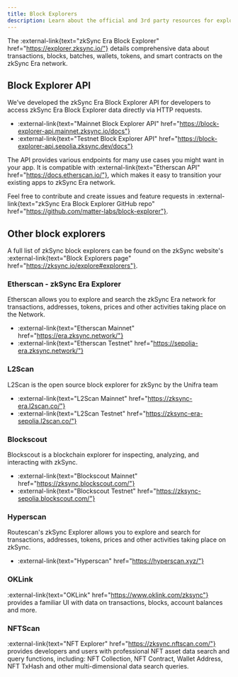 ```yaml
---
title: Block Explorers
description: Learn about the official and 3rd party resources for exploring the zkSync Era network.
---
```


The :external-link{text="zkSync Era Block Explorer" href="https://explorer.zksync.io/"}
details comprehensive data about transactions, blocks, batches, wallets, tokens, and smart contracts on the zkSync Era network.

## Block Explorer API

We’ve developed the zkSync Era Block Explorer API for developers to access zkSync Era Block Explorer data directly via HTTP requests.

- :external-link{text="Mainnet Block Explorer API" href="https://block-explorer-api.mainnet.zksync.io/docs"}
- :external-link{text="Testnet Block Explorer API" href="https://block-explorer-api.sepolia.zksync.dev/docs"}

The API provides various endpoints for many use cases you might want in your app.
It is compatible with :external-link{text="Etherscan API" href="https://docs.etherscan.io/"},
which makes it easy to transition your existing apps to zkSync Era network.

Feel free to contribute and create issues and feature requests in :external-link{text="zkSync Era Block Explorer GitHub repo" href="https://github.com/matter-labs/block-explorer"}.

## Other block explorers

A full list of zkSync block explorers can be found on the zkSync website's :external-link{text="Block Explorers page" href="https://zksync.io/explore#explorers"}.

### Etherscan - zkSync Era Explorer

Etherscan allows you to explore and search the zkSync Era network
for transactions, addresses, tokens, prices and other activities taking place on the Network.

- :external-link{text="Etherscan Mainnet" href="https://era.zksync.network/"}
- :external-link{text="Etherscan Testnet" href="https://sepolia-era.zksync.network/"}

### L2Scan

L2Scan is the open source block explorer for zkSync by the Unifra team

- :external-link{text="L2Scan Mainnet" href="https://zksync-era.l2scan.co/"}
- :external-link{text="L2Scan Testnet" href="https://zksync-era-sepolia.l2scan.co/"}

### Blockscout

Blockscout is a blockchain explorer for inspecting, analyzing, and interacting with zkSync.

- :external-link{text="Blockscout Mainnet" href="https://zksync.blockscout.com/"}
- :external-link{text="Blockscout Testnet" href="https://zksync-sepolia.blockscout.com/"}

### Hyperscan

Routescan's zkSync Explorer allows you to explore and search for transactions, addresses, tokens, prices and other activities taking place on zkSync.

- :external-link{text="Hyperscan" href="https://hyperscan.xyz/"}

### OKLink

:external-link{text="OKLink" href="https://www.oklink.com/zksync"} provides a familiar UI with data on transactions, blocks, account balances and more.

### NFTScan

:external-link{text="NFT Explorer" href="https://zksync.nftscan.com/"} provides developers and users
with professional NFT asset data search and query functions, including: NFT Collection, NFT Contract, Wallet Address,
NFT TxHash and other multi-dimensional data search queries.
